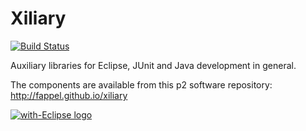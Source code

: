Xiliary
=======

[![Build Status](https://travis-ci.org/fappel/xiliary.svg?branch=master)](https://travis-ci.org/fappel/xiliary)

Auxiliary libraries for Eclipse, JUnit and Java development in general.

The components are available from this p2 software repository: http://fappel.github.io/xiliary


<a href="http://with-eclipse.github.io/" target="_blank">
<img alt="with-Eclipse logo" src="http://with-eclipse.github.io/with-eclipse-0.jpg" />
</a>
